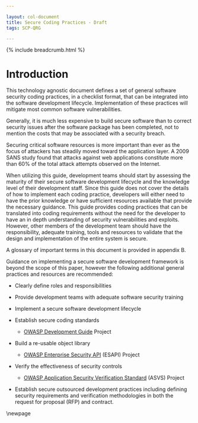 ```yaml
---

layout: col-document
title: Secure Coding Practices - Draft
tags: SCP-QRG

---
```


{% include breadcrumb.html %}
# Introduction

This technology agnostic document defines a set of general software
security coding practices, in a checklist format, that can be integrated
into the software development lifecycle. Implementation of these
practices will mitigate most common software vulnerabilities.

Generally, it is much less expensive to build secure software than to
correct security issues after the software package has been completed,
not to mention the costs that may be associated with a security breach.

Securing critical software resources is more important than ever as the
focus of attackers has steadily moved toward the application layer. A
2009 SANS study found that attacks against web applications
constitute more than 60% of the total attack attempts observed on the
Internet.

When utilizing this guide, development teams should start by assessing
the maturity of their secure software development lifecycle and the
knowledge level of their development staff. Since this guide does not
cover the details of how to implement each coding practice, developers
will either need to have the prior knowledge or have sufficient
resources available that provide the necessary guidance. This guide
provides coding practices that can be translated into coding
requirements without the need for the developer to have an in depth
understanding of security vulnerabilities and exploits. However, other
members of the development team should have the responsibility, adequate
training, tools and resources to validate that the design and
implementation of the entire system is secure.

A glossary of important terms in this document is provided in appendix B.

Guidance on implementing a secure software development framework is
beyond the scope of this paper, however the following additional general
practices and resources are recommended:

-   Clearly define roles and responsibilities

-   Provide development teams with adequate software security training

-   Implement a secure software development lifecycle

-   Establish secure coding standards

    -   [OWASP Development Guide][guide] Project

-   Build a re-usable object library

    -   [OWASP Enterprise Security API][esapi] (ESAPI) Project

-   Verify the effectiveness of security controls

    -   [OWASP Application Security Verification Standard][asvs] (ASVS) Project

-   Establish secure outsourced development practices including defining
    security requirements and verification methodologies in both the
    request for proposal (RFP) and contract.


[asvs]: https://owasp.org/www-project-application-security-verification-standard/
[esapi]: https://owasp.org/www-project-enterprise-security-api/
[guide]: https://owasp.org/www-project-developer-guide/

\newpage
